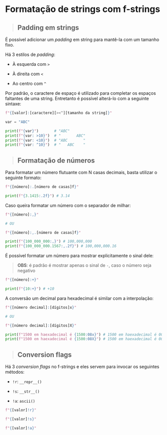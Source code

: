 # Formatação de strings com f-strings

> ## **Padding em strings**

É possível adicionar um _padding_ em string para mantê-la com um tamanho fixo.

Há 3 estilos de _padding_:

- À esquerda com `>`

- À direita com `<`

- Ao centro com `^`

Por padrão, o caractere de espaço é utilizado para completar os espaços faltantes de uma string. Entretanto é possível alterá-lo com a seguinte sintaxe:

```python
f"{[valor]:[caractere][><^][tamanho da string]}"
```

```python
var = "ABC"

print(f"{var}")       # "ABC"
print(f"{var: >10}")  # "       ABC"
print(f"{var: <10}")  # "ABC       "
print(f"{var: ^10}")  # "   ABC    "
```

> ## **Formatação de números**

Para formatar um número flutuante com N casas decimais, basta utilizar o seguinte formato:

```python
f"{[número]:.[número de casas]f}"
```

```python
print(f"{3.1415:.2f}") # 3.14
```

Caso queira formatar um número com o separador de milhar:

```python
f"{[número]:,}"

# OU

f"{[número]:,.[número de casas]f}"
```

```python
print(f"{100_000_000:,}") # 100,000,000
print(f"{100_000_000.1567:,.2f}") # 100,000,000.16
```

É possível formatar um número para mostrar explicitamente o sinal dele:

> **OBS**: é padrão é mostrar apenas o sinal de `-`, caso o número seja negativo

```python
f"{[número]:+}"
```

```python
print(f"{10:+}") # +10
```

A conversão um decimal para hexadecimal é similar com a interpolação:

```python
f"{[número decimal]:[dígitos]x}"

# OU

f"{[número decimal]:[dígitos]X}"
```

```python
print(f"1500 em haexadecimal é {1500:08x}") # 1500 em haexadecimal é 000005dc
print(f"1500 em haexadecimal é {1500:08X}") # 1500 em haexadecimal é 000005DC
```

> ## **Conversion flags**

Há 3 _conversion flags_ no f-strings e eles servem para invocar os seguintes métodos:

- `!r`: `__repr__()`

- `!s`: `__str__()`

- `!a`: `ascii()`

```python
f"{[valor]!r}"

f"{[valor]!s}"

f"{[valor]!a}"
```